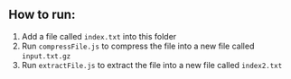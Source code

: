 ## How to run:

1. Add a file called `index.txt` into this folder
2. Run `compressFile.js` to compress the file into a new file called `input.txt.gz`
3. Run `extractFile.js` to extract the file into a new file called `index2.txt`